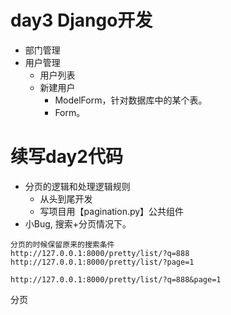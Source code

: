# day3 Django开发

- 部门管理
- 用户管理
  - 用户列表
  - 新建用户
    - ModelForm，针对数据库中的某个表。
    - Form。

# 续写day2代码

- 分页的逻辑和处理逻辑规则
  - 从头到尾开发
  - 写项目用【pagination.py】公共组件
- 小Bug, 搜索+分页情况下。

```
分页的时候保留原来的搜索条件
http://127.0.0.1:8000/pretty/list/?q=888
http://127.0.0.1:8000/pretty/list/?page=1

http://127.0.0.1:8000/pretty/list/?q=888&page=1
```

分页
